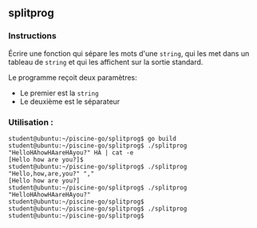 ## splitprog

### Instructions

Écrire une fonction qui sépare les mots d'une `string`, qui les met dans un tableau de `string` et qui les affichent sur la sortie standard.

Le programme reçoit deux paramètres:

- Le premier est la `string`
- Le deuxième est le séparateur

### Utilisation :

```console
student@ubuntu:~/piscine-go/splitprog$ go build
student@ubuntu:~/piscine-go/splitprog$ ./splitprog "HelloHAhowHAareHAyou?" HA | cat -e
[Hello how are you?]$
student@ubuntu:~/piscine-go/splitprog$ ./splitprog "Hello,how,are,you?" ","
[Hello how are you?]
student@ubuntu:~/piscine-go/splitprog$ ./splitprog "HelloHAhowHAareHAyou?"
student@ubuntu:~/piscine-go/splitprog$
student@ubuntu:~/piscine-go/splitprog$ ./splitprog
student@ubuntu:~/piscine-go/splitprog$
```
